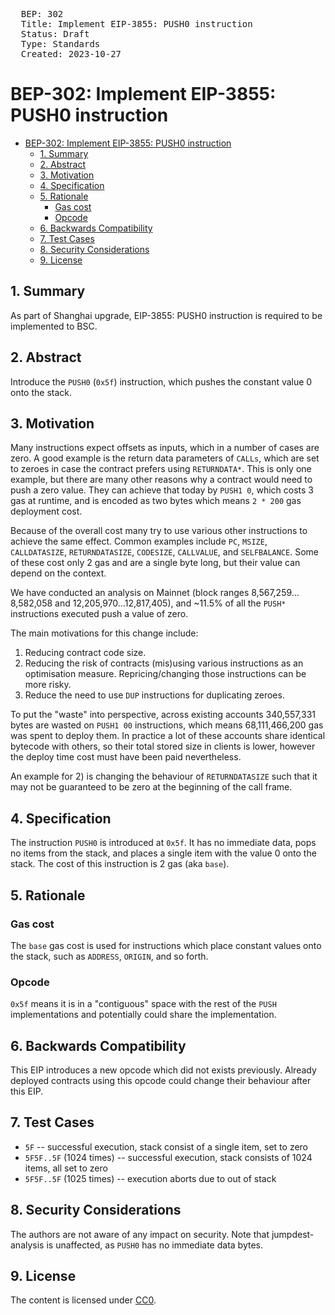 <pre>
  BEP: 302
  Title: Implement EIP-3855: PUSH0 instruction
  Status: Draft
  Type: Standards
  Created: 2023-10-27
</pre>

# BEP-302: Implement EIP-3855: PUSH0 instruction
- [BEP-302: Implement EIP-3855: PUSH0 instruction](#bep-302-implement-eip-3855-push0-instruction)
  - [1. Summary](#1-summary)
  - [2. Abstract](#2-abstract)
  - [3. Motivation](#3-motivation)
  - [4. Specification](#4-specification)
  - [5. Rationale](#5-rationale)
    - [Gas cost](#gas-cost)
    - [Opcode](#opcode)
  - [6. Backwards Compatibility](#6-backwards-compatibility)
  - [7. Test Cases](#7-test-cases)
  - [8. Security Considerations](#8-security-considerations)
  - [9. License](#9-license)


## 1. Summary

As part of Shanghai upgrade, EIP-3855: PUSH0 instruction is required to be implemented to BSC.

## 2. Abstract

Introduce the `PUSH0` (`0x5f`) instruction, which pushes the constant value 0 onto the stack.

## 3. Motivation

Many instructions expect offsets as inputs, which in a number of cases are zero. A good example is the return data parameters of `CALLs`, which are set to zeroes in case the contract prefers using `RETURNDATA*`. This is only one example, but there are many other reasons why a contract would need to push a zero value. They can achieve that today by `PUSH1 0`, which costs 3 gas at runtime, and is encoded as two bytes which means `2 * 200` gas deployment cost.

Because of the overall cost many try to use various other instructions to achieve the same effect. Common examples include `PC`, `MSIZE`, `CALLDATASIZE`, `RETURNDATASIZE`, `CODESIZE`, `CALLVALUE`, and `SELFBALANCE`. Some of these cost only 2 gas and are a single byte long, but their value can depend on the context.

We have conducted an analysis on Mainnet (block ranges 8,567,259…8,582,058 and 12,205,970…12,817,405), and ~11.5% of all the `PUSH*` instructions executed push a value of zero.

The main motivations for this change include:
1. Reducing contract code size.
2. Reducing the risk of contracts (mis)using various instructions as an optimisation measure. Repricing/changing those instructions can be more risky.
3. Reduce the need to use `DUP` instructions for duplicating zeroes.

To put the "waste" into perspective, across existing accounts 340,557,331 bytes are wasted on `PUSH1 00` instructions, which means 68,111,466,200 gas was spent to deploy them. In practice a lot of these accounts share identical bytecode with others, so their total stored size in clients is lower, however the deploy time cost must have been paid nevertheless.

An example for 2) is changing the behaviour of `RETURNDATASIZE` such that it may not be guaranteed to be zero at the beginning of the call frame. 

## 4. Specification

The instruction `PUSH0` is introduced at `0x5f`. It has no immediate data, pops no items from the stack, and places a single item with the value 0 onto the stack. The cost of this instruction is 2 gas (aka `base`).

## 5. Rationale

### Gas cost

The `base` gas cost is used for instructions which place constant values onto the stack, such as `ADDRESS`, `ORIGIN`, and so forth.

### Opcode

`0x5f` means it is in a "contiguous" space with the rest of the `PUSH` implementations and potentially could share the implementation.

## 6. Backwards Compatibility

This EIP introduces a new opcode which did not exists previously. Already deployed contracts using this opcode could change their behaviour after this EIP.

## 7. Test Cases

- `5F` -- successful execution, stack consist of a single item, set to zero
- `5F5F..5F` (1024 times) -- successful execution, stack consists of 1024 items, all set to zero
- `5F5F..5F` (1025 times) -- execution aborts due to out of stack

## 8. Security Considerations

The authors are not aware of any impact on security. Note that jumpdest-analysis is unaffected, as `PUSH0` has no immediate data bytes.

## 9. License

The content is licensed under [CC0](https://creativecommons.org/publicdomain/zero/1.0/).